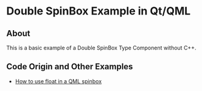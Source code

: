 # Double SpinBox Example in Qt/QML

## About

This is a basic example of a Double SpinBox Type Component without C++.

## Code Origin and Other Examples

- [How to use float in a QML spinbox](https://stackoverflow.com/questions/43406830/how-to-use-float-in-a-qml-spinbox)
